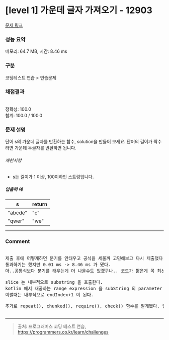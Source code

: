# [level 1] 가운데 글자 가져오기 - 12903 

[문제 링크](https://school.programmers.co.kr/learn/courses/30/lessons/12903) 

### 성능 요약

메모리: 64.7 MB, 시간: 8.46 ms

### 구분

코딩테스트 연습 > 연습문제

### 채점결과

<br/>정확성: 100.0<br/>합계: 100.0 / 100.0

### 문제 설명

<p>단어 s의 가운데 글자를 반환하는 함수, solution을 만들어 보세요. 단어의 길이가 짝수라면 가운데 두글자를 반환하면 됩니다.</p>

<h6>재한사항</h6>

<ul>
<li>s는 길이가 1 이상, 100이하인 스트링입니다.</li>
</ul>

<h5>입출력 예</h5>
<table class="table">
        <thead><tr>
<th>s</th>
<th>return</th>
</tr>
</thead>
        <tbody><tr>
<td>"abcde"</td>
<td>"c"</td>
</tr>
<tr>
<td>"qwer"</td>
<td>"we"</td>
</tr>
</tbody>
      </table>
      
* * *
### Comment
<pre> 
제출 후에 어떻게하면 분기를 안태우고 공식을 세울까 고민해보고 다시 제출했다.
통과하기는 했지만 0.01 ms -> 8.46 ms 가 됐다.
아..공통식보다 분기를 태우는게 더 나을수도 있겠구나.. 코드가 짧은게 꼭 최선은 아니었다.

slice 는 내부적으로 substring 을 호출한다.
kotlin 에서 재공하는 range expression 을 subString 의 parameter 로 넘겨줄 수 있다. 
이럴때는 내부적으로 endIndex+1 이 된다.

추가로 repeat(), chunked(), require(), check() 함수를 알게됐다. 얼른..케이콜 코드에 적용해봐야겠음

</pre>

* * *


> 출처: 프로그래머스 코딩 테스트 연습, https://programmers.co.kr/learn/challenges
